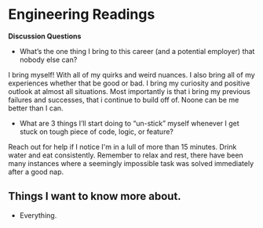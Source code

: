 # Engineering Readings

**Discussion Questions**

- What’s the one thing I bring to this career (and a potential employer) that nobody else can?

I bring myself! With all of my quirks and weird nuances. I also bring all of my experiences whether that be good or bad. I bring my curiosity and positive outlook at almost all situations. Most importantly is that i bring my previous failures and successes, that i continue to build off of. Noone can be me better than I can.
- What are 3 things I’ll start doing to “un-stick” myself whenever I get stuck on tough piece of code, logic, or feature?

Reach out for help if I notice I'm in a lull of more than 15 minutes. Drink water and eat consistently. Remember to relax and rest, there have been many instances where a seemingly impossible task was solved immediately after a good nap.

## Things I want to know more about.

- Everything.
